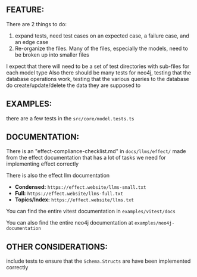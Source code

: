 ## FEATURE:

There are 2 things to do:
1. expand tests, need test cases on an expected case, a failure case, and an edge case
2. Re-organize the files. Many of the files, especially the models, need to be broken up into smaller files

I expect that there will need to be a set of test directories with sub-files for each model type
Also there should be many tests for neo4j, testing that the database operations work, testing that the various queries to the database do create/update/delete the data they are supposed to


## EXAMPLES:

there are a few tests in the `src/core/model.tests.ts`

## DOCUMENTATION:

There is an "effect-compliance-checklist.md" in `docs/llms/effect/` made from the effect documentation that has a lot of tasks we need for implementing effect correctly

There is also the effect llm documentation
-   **Condensed:** `https://effect.website/llms-small.txt`
-   **Full:** `https://effect.website/llms-full.txt`
-   **Topics/Index:** `https://effect.website/llms.txt`

You can find the entire vitest documentation in `examples/vitest/docs`

You can also find the entire neo4j documentation at `examples/neo4j-documentation`

## OTHER CONSIDERATIONS:

include tests to ensure that the `Schema.Structs` are have been implemented correctly